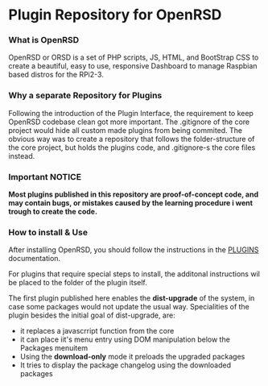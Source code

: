 # Plugin Repository for OpenRSD

### What is OpenRSD

OpenRSD or ORSD is a set of PHP scripts, JS, HTML, and BootStrap CSS to create a beautiful, easy to use, responsive Dashboard to manage Raspbian based distros for the RPi2-3.

### Why a separate Repository for Plugins

Following the introduction of the Plugin Interface, the requirement to keep OpenRSD codebase clean got more important. The .gitignore of the core project would hide all custom made plugins from being commited. The obvious way was to create a repository that follows the folder-structure of the core project, but holds the plugins code, and .gitignore-s the core files instead.

### Important NOTICE

**Most plugins published in this repository are proof-of-concept code, and may contain bugs, or mistakes caused by the learning procedure i went trough to create the code.**

### How to install & Use

After installing OpenRSD, you should follow the instructions in the [PLUGINS](PLUGINS.MD) documentation.

For plugins that require special steps to install, the additonal instructions wil be placed to the folder of the plugin itself.

The first plugin published here enables the **dist-upgrade** of the system, in case some packages would not update the usual way.
Specialities of the plugin besides the initial goal of dist-upgrade, are:

 - it replaces a javascrript function from the core
 - it can place iit's menu entry using DOM manipulation below the Packages menuitem
 - Using the **download-only** mode it preloads the upgraded packages
 - It tries to display the package changelog using the downloaded packages
